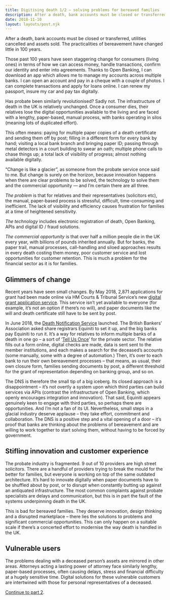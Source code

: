 ```yaml
---
title: Digitising death 1/2 – solving problems for bereaved families
description: After a death, bank accounts must be closed or transferred, utilities cancelled and assets...
date: 2018-11-10
layout: layouts/post.njk
---
```


After a death, bank accounts must be closed or transferred, utilities cancelled and assets sold. The practicalities of bereavement have changed little in 100 years.

Those past 100 years have seen staggering change for consumers (living ones) in terms of how we can access money, handle transactions, confirm our identity and enter into agreements. Thanks to Open Banking, I can download an app which allows me to manage my accounts across multiple banks. I can open an account and pay in a cheque with a couple of photos. I can complete transactions and apply for loans online. I can renew my passport, insure my car and pay tax digitally.

Has probate been similarly revolutionised? Sadly not. The infrastructure of death in the UK is relatively unchanged. Once a consumer dies, their relatives lose the digital opportunities available to the living and are faced with a lengthy, paper-based, manual process, with banks operating in silos (meaning lots of duplicated effort).

This often means: paying for multiple paper copies of a death certificate and sending them off by post; filling in a different form for every bank by hand; visiting a local bank branch and bringing paper ID; passing through metal detectors in a court building to swear an oath; multiple phone calls to chase things up; a total lack of visibility of progress; almost nothing available digitally.

“Change is like a glacier”, as someone from the probate service once said to me. But change is surely on the horizon, because innovation happens when there are clear problems to be solved, the technology to solve them and the commercial opportunity — and I’m certain there are all three.

_The problem_ is that for relatives and their representatives (solicitors etc), the manual, paper-based process is stressful, difficult, time-consuming and inefficient. The lack of visibility and efficiency causes frustration for families at a time of heightened sensitivity.

_The technology_ includes electronic registration of death, Open Banking, APIs and digital ID / fraud solutions.

_The commercial opportunity_ is that over half a million people die in the UK every year, with billions of pounds inherited annually. But for banks, the paper trail, manual processes, call-handling and siloed approaches results in every death costing them money, poor customer service and lost opportunities for customer retention. This is much a problem for the financial sector as it is for families.

## Glimmers of change

Recent years have seen small changes. By May 2018, 2,871 applications for grant had been made online via HM Courts & Tribunal Service’s new [digital grant application service](https://www.gov.uk/wills-probate-inheritance/applying-for-a-grant-of-representation). This service isn’t yet available to everyone (for example, it’s not an option if there’s no will), and paper documents like the will and death certificate still have to be sent by post.

In June 2018, the [Death Notification Service](https://www.deathnotificationservice.co.uk/) launched. The British Bankers’ Association asked share registrars Equiniti to set it up, and the big banks pay Equiniti to run it. It’s a way for relatives to inform multiple banks of a death in one go – a sort of ‘[Tell Us Once](https://www.gov.uk/after-a-death/organisations-you-need-to-contact-and-tell-us-once)’ for the private sector. The relative fills out a form online, digital checks are made, data is sent sent to the member institutions, and each makes a search for the deceased’s accounts (some manually, some with a degree of automation.) Then, it’s over to each bank to run their own bereavement processes – that means, as usual, their own closure form, families sending documents by post, a different threshold for the grant of representation depending on banking group, and so on.

The DNS is therefore the small tip of a big iceberg. Its closed approach is a disappointment – it’s not overtly a system upon which third parties can build services via APIs (contrast the infrastructure of Open Banking, which openly encourages integration and innovation). That said, Equiniti appears genuinely keen to engage with third parties, so perhaps there are opportunities. And I’m not a fan of its UI. Nevertheless, small steps in a glacial industry deserve applause – they take effort, commitment and collaboration. The DNS is a positive step and a vital opening of a door – it’s proof that banks are thinking about the problems of bereavement and are willing to work together to start solving them, without having to be forced by government.

## Stifling innovation and customer experience

The probate industry is fragmented. 9 out of 10 providers are high street solicitors. There are a handful of providers trying to break the mould for the better for families, but everyone is working on top of the same outdated architecture. It’s hard to innovate digitally when paper documents have to be shuffled about by post, or to disrupt when constantly butting up against an antiquated infrastructure. The most common complaints against probate specialists are delays and communication, but this is in part the fault of the systems underpinning death in the UK.

This is bad for bereaved families. They deserve innovation, design thinking and a disrupted marketplace – there lies the solutions to problems and significant commercial opportunities. This can only happen on a suitable scale if there’s a concerted effort to modernise the way death is handled in the UK.

## Vulnerable users

The problems dealing with a deceased person’s assets are mirrored in other areas. Attorneys acting a lasting power of attorney face similarly lengthy, paper-based processes, often causing delays, stress and financial difficulty at a hugely sensitive time. Digital solutions for these vulnerable customers are intertwined with those for personal representatives of a deceased.

[Continue to part 2](/posts/digitising-death-2-2-how-innovation-can-bring-change-for-the-better/).